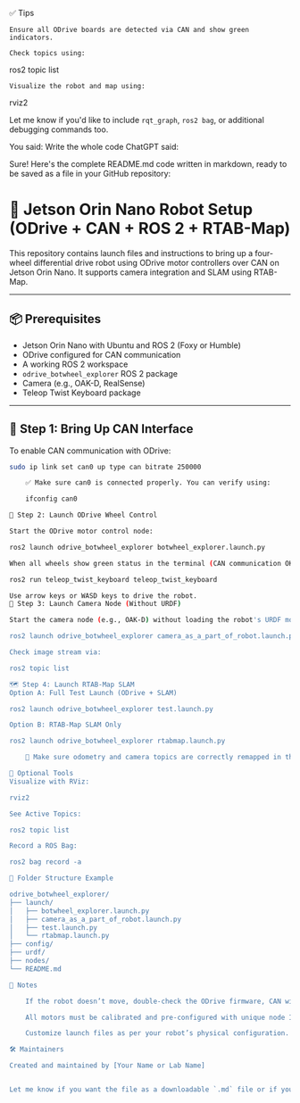 
✅ Tips

    Ensure all ODrive boards are detected via CAN and show green indicators.

    Check topics using:

ros2 topic list

    Visualize the robot and map using:

rviz2


Let me know if you'd like to include `rqt_graph`, `ros2 bag`, or additional debugging commands too.

You said:
Write the whole code
ChatGPT said:

Sure! Here's the complete README.md code written in markdown, ready to be saved as a file in your GitHub repository:

# 🤖 Jetson Orin Nano Robot Setup (ODrive + CAN + ROS 2 + RTAB-Map)

This repository contains launch files and instructions to bring up a four-wheel differential drive robot using ODrive motor controllers over CAN on Jetson Orin Nano. It supports camera integration and SLAM using RTAB-Map.

---

## 📦 Prerequisites

- Jetson Orin Nano with Ubuntu and ROS 2 (Foxy or Humble)
- ODrive configured for CAN communication
- A working ROS 2 workspace
- `odrive_botwheel_explorer` ROS 2 package
- Camera (e.g., OAK-D, RealSense)
- Teleop Twist Keyboard package

---

## 🔌 Step 1: Bring Up CAN Interface

To enable CAN communication with ODrive:

```bash
sudo ip link set can0 up type can bitrate 250000

    ✅ Make sure can0 is connected properly. You can verify using:

    ifconfig can0

🛞 Step 2: Launch ODrive Wheel Control

Start the ODrive motor control node:

ros2 launch odrive_botwheel_explorer botwheel_explorer.launch.py

When all wheels show green status in the terminal (CAN communication OK), you can run teleoperation to control the robot:

ros2 run teleop_twist_keyboard teleop_twist_keyboard

Use arrow keys or WASD keys to drive the robot.
🎥 Step 3: Launch Camera Node (Without URDF)

Start the camera node (e.g., OAK-D) without loading the robot's URDF model:

ros2 launch odrive_botwheel_explorer camera_as_a_part_of_robot.launch.py

Check image stream via:

ros2 topic list

🗺️ Step 4: Launch RTAB-Map SLAM
Option A: Full Test Launch (ODrive + SLAM)

ros2 launch odrive_botwheel_explorer test.launch.py

Option B: RTAB-Map SLAM Only

ros2 launch odrive_botwheel_explorer rtabmap.launch.py

    📍 Make sure odometry and camera topics are correctly remapped in the launch files for SLAM to work.

🧪 Optional Tools
Visualize with RViz:

rviz2

See Active Topics:

ros2 topic list

Record a ROS Bag:

ros2 bag record -a

📁 Folder Structure Example

odrive_botwheel_explorer/
├── launch/
│   ├── botwheel_explorer.launch.py
│   ├── camera_as_a_part_of_robot.launch.py
│   ├── test.launch.py
│   └── rtabmap.launch.py
├── config/
├── urdf/
├── nodes/
└── README.md

📝 Notes

    If the robot doesn’t move, double-check the ODrive firmware, CAN wiring, and power supply.

    All motors must be calibrated and pre-configured with unique node IDs before launching.

    Customize launch files as per your robot’s physical configuration.

🛠️ Maintainers

Created and maintained by [Your Name or Lab Name]


Let me know if you want the file as a downloadable `.md` file or if you'd like to include d
